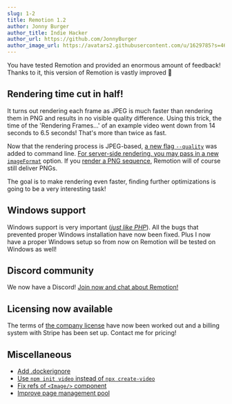 ```yaml
---
slug: 1-2
title: Remotion 1.2
author: Jonny Burger
author_title: Indie Hacker
author_url: https://github.com/JonnyBurger
author_image_url: https://avatars2.githubusercontent.com/u/1629785?s=460&u=12eb94da6070d00fc924761ce06e3a428d01b7e9&v=4
---
```


You have tested Remotion and provided an enormous amount of feedback! Thanks to it, this version of Remotion is vastly improved 🎉

## Rendering time cut in half!

It turns out rendering each frame as JPEG is much faster than rendering them in PNG and results in no visible quality difference. Using this trick, the time of the 'Rendering Frames...' of an example video went down from 14 seconds to 6.5 seconds! That's more than twice as fast.

Now that the rendering process is JPEG-based, [a new flag `--quality`](/docs/cli#flags) was added to command line. [For server-side rendering, you may pass in a new `imageFormat`](/docs/ssr#render-a-video-programmatically) option.
If you [render a PNG sequence](/docs/cli#flags), Remotion will of course still deliver PNGs.

The goal is to make rendering even faster, finding further optimizations is going to be a very interesting task!

## Windows support

Windows support is very important ([_just like PHP_](https://www.youtube.com/watch?t=74&v=jo_B4LTHi3I&feature=youtu.be)). All the bugs that prevented proper Windows installation have now been fixed. Plus I now have a proper Windows setup so from now on Remotion will be tested on Windows as well!

## Discord community

We now have a Discord! [Join now and chat about Remotion!](https://discord.gg/6VzzNDwUwV)

## Licensing now available

The terms of [the company license](https://github.com/JonnyBurger/remotion/blob/main/LICENSE.md#company-license) have now been worked out and a billing system with Stripe has been set up. Contact me for pricing!

## Miscellaneous

- [Add .dockerignore](https://github.com/JonnyBurger/remotion/pull/54)
- [Use `npm init video` instead of `npx create-video`](https://github.com/JonnyBurger/remotion/pull/49)
- [Fix refs of `<Image/>` component](https://github.com/JonnyBurger/remotion/pull/66)
- [Improve page management pool](https://github.com/JonnyBurger/remotion/pull/48)
